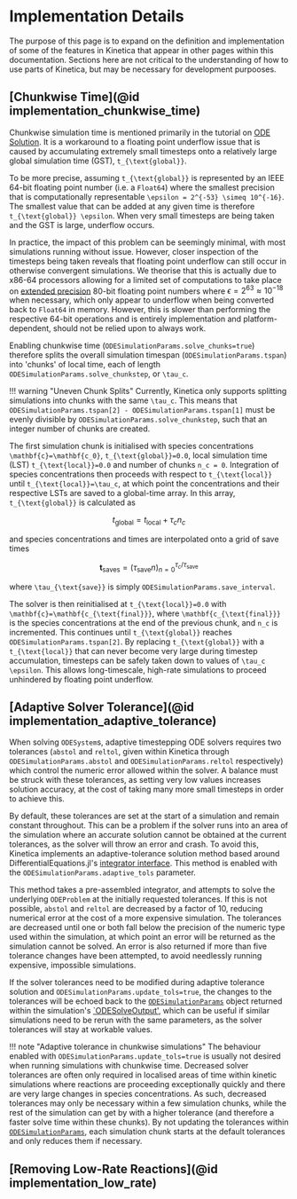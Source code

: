 # Implementation Details

The purpose of this page is to expand on the definition and implementation of some of the features in Kinetica that appear in other pages within this documentation. Sections here are not critical to the understanding of how to use parts of Kinetica, but may be necessary for development purpooses.

## [Chunkwise Time](@id implementation_chunkwise_time)

Chunkwise simulation time is mentioned primarily in the tutorial on [ODE Solution](@ref). It is a workaround to a floating point underflow issue that is caused by accumulating extremely small timesteps onto a relatively large global simulation time (GST), ``t_{\text{global}}``. 

To be more precise, assuming ``t_{\text{global}}`` is represented by an IEEE 64-bit floating point number (i.e. a `Float64`) where the smallest precision that is computationally representable ``\epsilon = 2^{-53} \simeq 10^{-16}``. The smallest value that can be added at any given time is therefore ``t_{\text{global}} \epsilon``. When very small timesteps are being taken and the GST is large, underflow occurs.

In practice, the impact of this problem can be seemingly minimal, with most simulations running without issue. However, closer inspection of the timesteps being taken reveals that floating point underflow can still occur in otherwise convergent simulations. We theorise that this is actually due to x86-64 processors allowing for a limited set of computations to take place on [extended precision](https://en.wikipedia.org/wiki/Extended_precision#x86_extended_precision_format) 80-bit floating point numbers where $\epsilon=2^{63}\approx10^{-18}$ when necessary, which only appear to underflow when being converted back to `Float64` in memory. However, this is slower than performing the respective 64-bit operations and is entirely implementation and platform-dependent, should not be relied upon to always work.

Enabling chunkwise time (`ODESimulationParams.solve_chunks=true`) therefore splits the overall simulation timespan (`ODESimulationParams.tspan`) into 'chunks' of local time, each of length `ODESimulationParams.solve_chunkstep`, or ``\tau_c``.

!!! warning "Uneven Chunk Splits"
    Currently, Kinetica only supports splitting simulations into chunks with the same ``\tau_c``. This means that `ODESimulationParams.tspan[2] - ODESimulationParams.tspan[1]` must be evenly divisible by `ODESimulationParams.solve_chunkstep`, such that an integer number of chunks are created.

The first simulation chunk is initialised with species concentrations ``\mathbf{c}=\mathbf{c_0}``, ``t_{\text{global}}=0.0``, local simulation time (LST) ``t_{\text{local}}=0.0`` and number of chunks ``n_c = 0``. Integration of species concentrations then proceeds with respect to ``t_{\text{local}}`` until ``t_{\text{local}}=\tau_c``, at which point the concentrations and their respective LSTs are saved to a global-time array. In this array, ``t_{\text{global}}`` is calculated as
```math
t_{\text{global}} = t_{\text{local}} + \tau_c n_c
```
and species concentrations and times are interpolated onto a grid of save times
```math
\mathbf{t_{\text{saves}}}=\left( \tau_{\text{save}}n \right)_{n=0}^{\tau_{c}/\tau_{\text{save}}}
```
where ``\tau_{\text{save}}`` is simply `ODESimulationParams.save_interval`.

The solver is then reinitialised at ``t_{\text{local}}=0.0`` with ``\mathbf{c}=\mathbf{c_{\text{final}}}``, where ``\mathbf{c_{\text{final}}}`` is the species concentrations at the end of the previous chunk, and ``n_c`` is incremented. This continues until ``t_{\text{global}}`` reaches `ODESimulationParams.tspan[2]`. By replacing ``t_{\text{global}}`` with a ``t_{\text{local}}`` that can never become very large during timestep accumulation, timesteps can be safely taken down to values of ``\tau_c \epsilon``. This allows long-timescale, high-rate simulations to proceed unhindered by floating point underflow.

## [Adaptive Solver Tolerance](@id implementation_adaptive_tolerance)

When solving `ODESystem`s, adaptive timestepping ODE solvers requires two tolerances (`abstol` and `reltol`, given within Kinetica through `ODESimulationParams.abstol` and `ODESimulationParams.reltol` respectively) which control the numeric error allowed within the solver. A balance must be struck with these tolerances, as setting very low values increases solution accuracy, at the cost of taking many more small timesteps in order to achieve this.

By default, these tolerances are set at the start of a simulation and remain constant throughout. This can be a problem if the solver runs into an area of the simulation where an accurate solution cannot be obtained at the current tolerances, as the solver will throw an error and crash. To avoid this, Kinetica implements an adaptive-tolerance solution method based around DifferentialEquations.jl's [integrator interface](https://docs.sciml.ai/DiffEqDocs/stable/basics/integrator/). This method is enabled with the `ODESimulationParams.adaptive_tols` parameter.

This method takes a pre-assembled integrator, and attempts to solve the underlying `ODEProblem` at the initially requested tolerances. If this is not possible, `abstol` and `reltol` are decreased by a factor of 10, reducing numerical error at the cost of a more expensive simulation. The tolerances are decreased until one or both fall below the precision of the numeric type used within the simulation, at which point an error will be returned as the simulation cannot be solved. An error is also returned if more than five tolerance changes have been attempted, to avoid needlessly running expensive, impossible simulations.

If the solver tolerances need to be modified during adaptive tolerance solution and `ODESimulationParams.update_tols=true`, the changes to the tolerances will be echoed back to the [`ODESimulationParams`](@ref) object returned within the simulation's [`ODESolveOutput'](@ref), which can be useful if similar simulations need to be rerun with the same parameters, as the solver tolerances will stay at workable values.

!!! note "Adaptive tolerance in chunkwise simulations"
    The behaviour enabled with `ODESimulationParams.update_tols=true` is usually not desired when running simulations with chunkwise time. Decreased solver tolerances are often only required in localised areas of time within kinetic simulations where reactions are proceeding exceptionally quickly and there are very large changes in species concentrations. As such, decreased tolerances may only be necessary within a few simulation chunks, while the rest of the simulation can get by with a higher tolerance (and therefore a faster solve time within these chunks). By not updating the tolerances within [`ODESimulationParams`](@ref), each simulation chunk starts at the default tolerances and only reduces them if necessary.

## [Removing Low-Rate Reactions](@id implementation_low_rate)